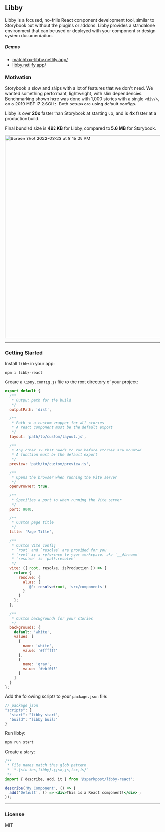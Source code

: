 ## Libby

Libby is a focused, no-frills React component development tool, similar to Storybook but without the plugins or addons. Libby provides a standalone environment that can be used or deployed with your component or design system documentation.

##### Demos

- [matchbox-libby.netlify.app/](https://matchbox-libby.netlify.app/)
- [libby.netlify.app/](https://libby.netlify.app/)

### Motivation

Storybook is slow and ships with a lot of features that we don't need. We wanted something performant, lightweight, with slim dependencies. Benchmarking shown here was done with 1,000 stories with a single `<div/>`, on a 2019 MBP i7 2.6GHz. Both setups are using default configs.

Libby is over **20x** faster than Storybook at starting up, and is **4x** faster at a production build.

Final bundled size is **492 KB** for Libby, compared to **5.6 MB** for Storybook.

<img width="659" alt="Screen Shot 2022-03-23 at 8 15 29 PM" src="https://user-images.githubusercontent.com/3903325/159817365-be0b0d96-cb6f-473f-abac-17d7102aa712.png">

---

### Getting Started

Install `libby` in your app:

```bash
npm i libby-react
```

Create a `libby.config.js` file to the root directory of your project:

```js
export default {
  /**
   * Output path for the build
   */
  outputPath: 'dist',

  /**
   * Path to a custom wrapper for all stories
   * A react component must be the default export
   */
  layout: 'path/to/custom/layout.js',

  /**
   * Any other JS that needs to run before stories are mounted
   * A function must be the default export
   */
  preview: 'path/to/custom/preview.js',

  /**
   * Opens the browser when running the Vite server
   */
  openBrowser: true,

  /**
   * Specifies a port to when running the Vite server
   */
  port: 9000,

  /**
   * Custom page title
   */
  title: 'Page Title',

  /**
   * Custom Vite config
   * `root` and `resolve` are provided for you
   * `root` is a reference to your workspace, aka `__dirname`
   * `resolve` is `path.resolve`
   */
  vite: ({ root, resolve, isProduction }) => {
    return {
      resolve: {
        alias: {
          '@': resolve(root, 'src/components')
        }
      }
    };
  },

  /**
   * Custom backgrounds for your stories
   */
  backgrounds: {
    default: 'white',
    values: [
      {
        name: 'white',
        value: '#ffffff'
      },
      {
        name: 'gray',
        value: '#ebf0f5'
      }
    ]
  }
};
```

Add the following scripts to your `package.json` file:

```js
// package.json
"scripts": {
  "start": "libby start",
  "build": "libby build"
}
```

Run libby:

```bash
npm run start
```

Create a story:

```jsx
/**
 * File names match this glob pattern
 * `*.{stories,libby}.{jsx,js,tsx,ts}`
 */
import { describe, add, it } from '@sparkpost/libby-react';

describe('My Component', () => {
  add('Default', () => <div>This is a React component!</div>);
});
```

---

### License

MIT
